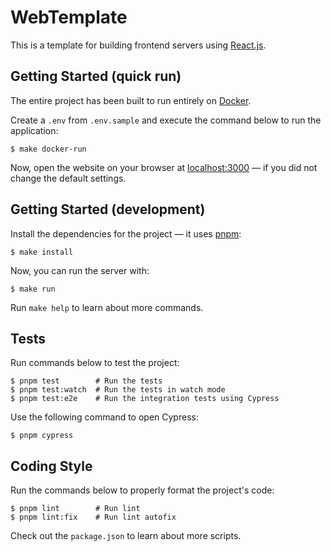 # WebTemplate

This is a template for building frontend servers using [React.js](https://react.dev/).

## Getting Started (quick run)

The entire project has been built to run entirely on [Docker](https://www.docker.com/).

Create a `.env` from `.env.sample` and execute the command below to run the application:

```
$ make docker-run
```

Now, open the website on your browser at [localhost:3000](http://localhost:3000) — if you did not change the default settings.

## Getting Started (development)

Install the dependencies for the project — it uses [pnpm](https://pnpm.io/):

```
$ make install
```

Now, you can run the server with:

```
$ make run
```

Run `make help` to learn about more commands.

## Tests

Run commands below to test the project:
```
$ pnpm test        # Run the tests
$ pnpm test:watch  # Run the tests in watch mode
$ pnpm test:e2e    # Run the integration tests using Cypress
```

Use the following command to open Cypress:
```
$ pnpm cypress
```

## Coding Style

Run the commands below to properly format the project's code:

```
$ pnpm lint        # Run lint
$ pnpm lint:fix    # Run lint autofix
```

Check out the `package.json` to learn about more scripts.
